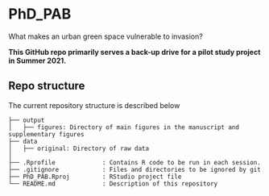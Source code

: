 # PhD_PAB
What makes an urban green space vulnerable to invasion?


**This GitHub repo primarily serves a back-up drive for a pilot study project in Summer 2021.** 

## Repo structure

The current repository structure is described below

```
├── output
│   ├── figures: Directory of main figures in the manuscript and supplementary figures
├── data                          
│   ├── original: Directory of raw data 
│ 
├── .Rprofile             : Contains R code to be run in each session.
├── .gitignore            : Files and directories to be ignored by git
├── PhD_PAB.Rproj         : RStudio project file
└── README.md             : Description of this repository
```

